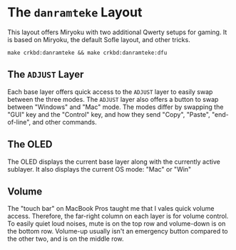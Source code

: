 # The `danramteke` Layout

This layout offers Miryoku with two additional Qwerty setups for gaming. It is
based on Miryoku, the default Sofle layout, and other tricks.

    make crkbd:danramteke && make crkbd:danramteke:dfu

## The `ADJUST` Layer

Each base layer offers quick access to the `ADJUST` layer to easily swap
between the three modes. The `ADJUST` layer also offers a button to swap
between "Windows" and "Mac" mode. The modes differ by swapping the "GUI" key
and the "Control" key, and how they send "Copy", "Paste", "end-of-line", and
other commands.

## The OLED

The OLED displays the current base layer along with the currently active
sublayer. It also displays the current OS mode: "Mac" or "Win"

## Volume

The "touch bar" on MacBook Pros taught me that I vales quick volume access.
Therefore, the far-right column on each layer is for volume control. To easily
quiet loud noises, mute is on the top row and volume-down is on the bottom row.
Volume-up usually isn't an emergency button compared to the other two, and is
on the middle row.

